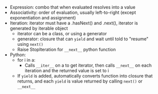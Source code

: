 - Expression: combo that when evaluated resolves into a value
- Associativity: order of evaluation, usually left-to-right (except exponentiation and assignment)
- Iteration: iterator must have a .hasNext() and .next(), iterator is generated by iterable object
	- iterator can be a class, or using a generator
	- generator: closure that can `yield` and wait until told to "resume" using `next()`
	- Raise StopIteration for `__next__` python function
- Python:
	- for i in a:
		- Calls `__iter__` on a to get iterator, then calls `__next__` on each iteration and the returned value is set to i
	- If `yield` is added, automatically converts function into closure that returns, and each `yield` is value returned by calling `next()` or `__next__`